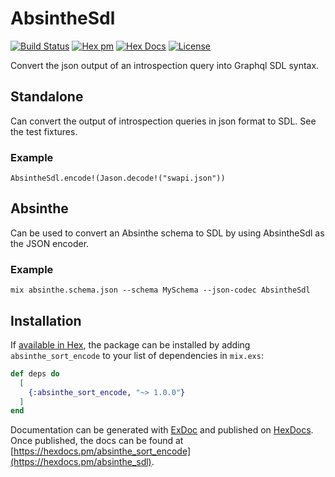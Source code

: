 # AbsintheSdl

[![Build Status](https://travis-ci.com/maartenvanvliet/absinthe_sdl.svg?branch=master)](https://travis-ci.com/maartenvanvliet/absinthe_sdl) [![Hex pm](http://img.shields.io/hexpm/v/absinthe_sdl.svg?style=flat)](https://hex.pm/packages/absinthe_sdl) [![Hex Docs](https://img.shields.io/badge/hex-docs-9768d1.svg)](https://hexdocs.pm/absinthe_sdl) [![License](https://img.shields.io/badge/License-MIT-blue.svg)](https://opensource.org/licenses/MIT)

Convert the json output of an introspection query into Graphql SDL syntax.

## Standalone
Can convert the output of introspection queries in json format to SDL. See the test fixtures.

### Example
```
AbsintheSdl.encode!(Jason.decode!("swapi.json"))
```

## Absinthe
Can be used to convert an Absinthe schema to SDL by using AbsintheSdl as the JSON
encoder.

### Example
```
mix absinthe.schema.json --schema MySchema --json-codec AbsintheSdl
```

## Installation

If [available in Hex](https://hex.pm/docs/publish), the package can be installed
by adding `absinthe_sort_encode` to your list of dependencies in `mix.exs`:

```elixir
def deps do
  [
    {:absinthe_sort_encode, "~> 1.0.0"}
  ]
end
```

Documentation can be generated with [ExDoc](https://github.com/elixir-lang/ex_doc)
and published on [HexDocs](https://hexdocs.pm). Once published, the docs can
be found at [https://hexdocs.pm/absinthe_sort_encode](https://hexdocs.pm/absinthe_sdl).

